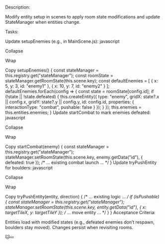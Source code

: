 Description:

Modify entity setup in scenes to apply room state modifications and update 
StateManager when entities change.

Tasks:

Update setupEnemies (e.g., in MainScene.js):
javascript

Collapse

Wrap

Copy
setupEnemies() {
  const stateManager = this.registry.get("stateManager");
  const roomState = stateManager.getRoomState(this.scene.key);
  const defaultEnemies = [
    { x: 5, y: 3, id: "enemy1" },
    { x: 10, y: 7, id: "enemy2" }
  ];
  defaultEnemies.forEach(config => {
    const state = roomState[config.id];
    if (!state || !state.defeated) {
      this.createEntity({
        type: "enemy",
        gridX: state?.x || config.x,
        gridY: state?.y || config.y,
        id: config.id,
        properties: { interactionType: "combat", pushable: false }
      });
    }
  });
  this.enemies = this.entities.enemies;
}
Update startCombat to mark enemies defeated:
javascript

Collapse

Wrap

Copy
startCombat(enemy) {
  const stateManager = this.registry.get("stateManager");
  stateManager.setRoomState(this.scene.key, enemy.getData("id"), { 
defeated: true });
  /* ... existing combat launch ... */
}
Update tryPushEntity for boulders:
javascript

Collapse

Wrap

Copy
tryPushEntity(entity, direction) {
  /* ... existing logic ... */
  if (isPushable) {
    const stateManager = this.registry.get("stateManager");
    stateManager.setRoomState(this.scene.key, entity.getData("id"), {
      x: targetTileX,
      y: targetTileY
    });
    /* ... move entity ... */
  }
}
Acceptance Criteria:

Entities load with modified states (e.g., defeated enemies don’t respawn, 
boulders stay moved).
Changes persist when revisiting rooms.

🐱💤
